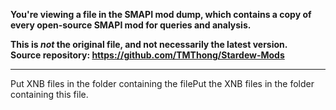 **You're viewing a file in the SMAPI mod dump, which contains a copy of every open-source SMAPI mod
for queries and analysis.**

**This is _not_ the original file, and not necessarily the latest version.**  
**Source repository: https://github.com/TMThong/Stardew-Mods**

----

Put XNB files in the folder containing the filePut the XNB files in the folder containing this file.